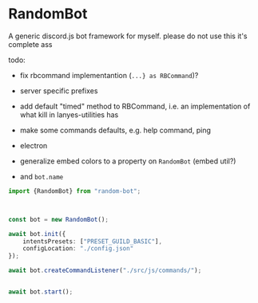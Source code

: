 # RandomBot

A generic discord.js bot framework for myself. please do not use this it's complete ass



todo:
- fix rbcommand implementantion (`...} as RBCommand`)?
- server specific prefixes
- add default "timed" method to RBCommand, i.e. an implementation of what kill in lanyes-utilities has
- make some commands defaults, e.g. help command, ping

- electron

- generalize embed colors to a property on `RandomBot` (embed util?)
- and `bot.name`



```ts
import {RandomBot} from "random-bot";



const bot = new RandomBot();

await bot.init({
	intentsPresets: ["PRESET_GUILD_BASIC"],
	configLocation: "./config.json"
});

await bot.createCommandListener("./src/js/commands/");


await bot.start();
```
